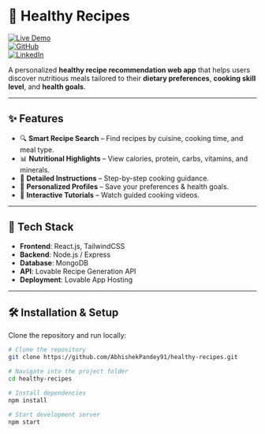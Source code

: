 # 🥗 Healthy Recipes  

[![Live Demo](https://img.shields.io/badge/Live%20Demo-Visit-brightgreen?style=for-the-badge&logo=vercel)](https://health-yrecipes.lovable.app/)  
[![GitHub](https://img.shields.io/badge/Code-GitHub-black?style=for-the-badge&logo=github)](https://github.com/AbhishekPandey91)  
[![LinkedIn](https://img.shields.io/badge/Connect-LinkedIn-blue?style=for-the-badge&logo=linkedin)](https://www.linkedin.com/in/pandeyabhishek25)  

A personalized **healthy recipe recommendation web app** that helps users discover nutritious meals tailored to their **dietary preferences**, **cooking skill level**, and **health goals**.  

---

## ✨ Features  

- 🔍 **Smart Recipe Search** – Find recipes by cuisine, cooking time, and meal type.  
- 📊 **Nutritional Highlights** – View calories, protein, carbs, vitamins, and minerals.  
- 🍗 **Detailed Instructions** – Step-by-step cooking guidance.  
- 👤 **Personalized Profiles** – Save your preferences & health goals.  
- 🎥 **Interactive Tutorials** – Watch guided cooking videos.  

---

## 🚀 Tech Stack  

- **Frontend**: React.js, TailwindCSS  
- **Backend**: Node.js / Express  
- **Database**: MongoDB  
- **API**: Lovable Recipe Generation API  
- **Deployment**: Lovable App Hosting  

---

## 🛠️ Installation & Setup  

Clone the repository and run locally:  

```bash
# Clone the repository
git clone https://github.com/AbhishekPandey91/healthy-recipes.git

# Navigate into the project folder
cd healthy-recipes

# Install dependencies
npm install

# Start development server
npm start
